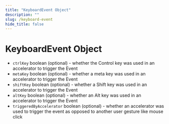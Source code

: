 ```yaml
---
title: "KeyboardEvent Object"
description: ""
slug: /keyboard-event
hide_title: false
---
```


# KeyboardEvent Object

* `ctrlKey` boolean (optional) - whether the Control key was used in an accelerator to trigger the Event
* `metaKey` boolean (optional) - whether a meta key was used in an accelerator to trigger the Event
* `shiftKey` boolean (optional) - whether a Shift key was used in an accelerator to trigger the Event
* `altKey` boolean (optional) - whether an Alt key was used in an accelerator to trigger the Event
* `triggeredByAccelerator` boolean (optional) - whether an accelerator was used to trigger the event as opposed to another user gesture like mouse click
